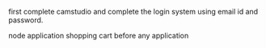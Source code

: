 first complete camstudio
and complete the login system using email id and password.

node application shopping cart before any application

